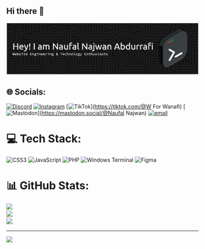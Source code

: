 ## Hi there 👋

![Naufal Najwan Abdurrafi](github-header-banner.png)


## 🌐 Socials:
[![Discord](https://img.shields.io/badge/Discord-%237289DA.svg?logo=discord&logoColor=white)](https://discord.gg/785856102025396254) [![Instagram](https://img.shields.io/badge/Instagram-%23E4405F.svg?logo=Instagram&logoColor=white)](https://instagram.com/naufalnjwn__) [![TikTok](https://img.shields.io/badge/TikTok-%23000000.svg?logo=TikTok&logoColor=white)](https://tiktok.com/@W For Wanafi) [![Mastodon](https://img.shields.io/badge/-MASTODON-%232B90D9?logo=mastodon&logoColor=white)](https://mastodon.social/@Naufal Najwan) [![email](https://img.shields.io/badge/Email-D14836?logo=gmail&logoColor=white)](mailto:wanafijuya@gmail.com) 

# 💻 Tech Stack:
![CSS3](https://img.shields.io/badge/css3-%231572B6.svg?style=for-the-badge&logo=css3&logoColor=white) ![JavaScript](https://img.shields.io/badge/javascript-%23323330.svg?style=for-the-badge&logo=javascript&logoColor=%23F7DF1E) ![PHP](https://img.shields.io/badge/php-%23777BB4.svg?style=for-the-badge&logo=php&logoColor=white) ![Windows Terminal](https://img.shields.io/badge/Windows%20Terminal-%234D4D4D.svg?style=for-the-badge&logo=windows-terminal&logoColor=white) ![Figma](https://img.shields.io/badge/figma-%23F24E1E.svg?style=for-the-badge&logo=figma&logoColor=white)
# 📊 GitHub Stats:
![](https://github-readme-stats.vercel.app/api?username=Wanafi&theme=dark&hide_border=false&include_all_commits=true&count_private=false)<br/>
![](https://nirzak-streak-stats.vercel.app/?user=Wanafi&theme=dark&hide_border=false)<br/>
![](https://github-readme-stats.vercel.app/api/top-langs/?username=Wanafi&theme=dark&hide_border=false&include_all_commits=true&count_private=false&layout=compact)

---
[![](https://visitcount.itsvg.in/api?id=Wanafi&icon=0&color=0)](https://visitcount.itsvg.in)

<!-- Proudly created with GPRM ( https://gprm.itsvg.in ) -->
